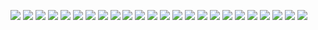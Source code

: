 
![](Presentation+Results/Slide1.png)
![](Presentation+Results/Slide2.png)
![](Presentation+Results/Slide3.png)
![](Presentation+Results/Slide4.png)
![](Presentation+Results/Slide5.png)
![](Presentation+Results/Slide6.png)
![](Presentation+Results/Slide7.png)
![](Presentation+Results/Slide8.png)
![](Presentation+Results/Slide9.png)
![](Presentation+Results/Slide10.png)
![](Presentation+Results/Slide11.png)
![](Presentation+Results/Slide12.png)
![](Presentation+Results/Slide13.png)
![](Presentation+Results/Slide14.png)
![](Presentation+Results/Slide15.png)
![](Presentation+Results/Slide16.png)
![](Presentation+Results/Slide17.png)
![](Presentation+Results/Slide18.png)
![](Presentation+Results/Slide19.png)
![](Presentation+Results/Slide20.png)
![](Presentation+Results/Slide1.png)
![](Presentation+Results/Slide1.png)
![](Presentation+Results/Slide1.png)
![](Presentation+Results/Slide1.png)
